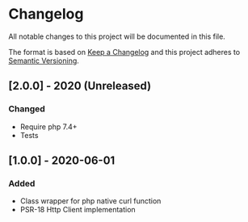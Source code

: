 # Changelog
All notable changes to this project will be documented in this file.

The format is based on [Keep a Changelog](http://keepachangelog.com/en/1.0.0/)
and this project adheres to [Semantic Versioning](http://semver.org/spec/v2.0.0.html).


## [2.0.0] - 2020 (Unreleased)
### Changed
 * Require php 7.4+
 * Tests


## [1.0.0] - 2020-06-01
### Added
  * Class wrapper for php native curl function
  * PSR-18 Http Client implementation 